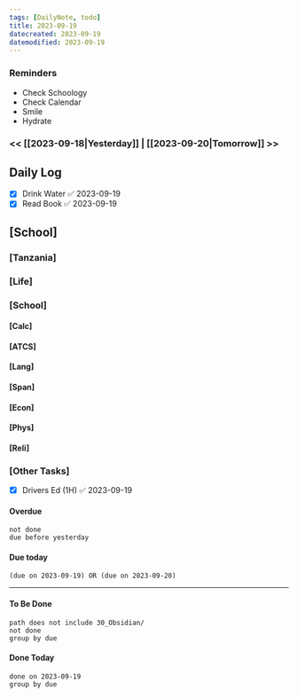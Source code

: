 ```yaml
---
tags: [DailyNote, todo]
title: 2023-09-19
datecreated: 2023-09-19
datemodified: 2023-09-19
---
```


### Reminders
- Check Schoology
- Check Calendar
- Smile
- Hydrate

### << [[2023-09-18|Yesterday]] | [[2023-09-20|Tomorrow]] >>

## Daily Log

- [x] Drink Water ✅ 2023-09-19
- [x] Read Book ✅ 2023-09-19

## [School]

### [Tanzania]

### [Life]

### [School]

#### [Calc]

#### [ATCS]

#### [Lang]

#### [Span]

#### [Econ]

#### [Phys]

#### [Reli]


### [Other Tasks]

- [x] Drivers Ed (1H) ✅ 2023-09-19

#### Overdue
```tasks
not done
due before yesterday
```
#### Due today

```tasks
(due on 2023-09-19) OR (due on 2023-09-20) 

```
---
#### To Be Done

```tasks
path does not include 30_Obsidian/
not done
group by due
```

#### Done Today

```tasks
done on 2023-09-19
group by due
```